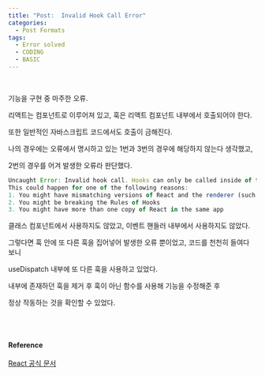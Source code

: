 ```yaml
---
title: "Post:  Invalid Hook Call Error"
categories:
  - Post Formats
tags:
  - Error solved
  - CODING
  - BASIC
---
```


<br>

기능을 구현 중 마주한 오류.

리액트는 컴포넌트로 이루어져 있고, 훅은 리액트 컴포넌트 내부에서 호출되어야 한다.

또한 일반적인 자바스크립트 코드에서도 호출이 금해진다.

나의 경우에는 오류에서 명시하고 있는 1번과 3번의 경우에 해당하지 않는다 생각했고,

2번의 경우를 어겨 발생한 오류라 판단했다.


```js
Uncaught Error: Invalid hook call. Hooks can only be called inside of the body of a function component.
This could happen for one of the following reasons:
1. You might have mismatching versions of React and the renderer (such as React DOM)
2. You might be breaking the Rules of Hooks
3. You might have more than one copy of React in the same app
```

클래스 컴포넌트에서 사용하지도 않았고, 이벤트 핸들러 내부에서 사용하지도 않았다.

그렇다면 훅 안에 또 다른 훅을 집어넣어 발생한 오류 뿐이었고, 코드를 천천히 들여다 보니

useDispatch 내부에 또 다른 훅을 사용하고 있었다.

내부에 존재하던 훅을 제거 후 훅이 아닌 함수를 사용해 기능을 수정해준 후

정상 작동하는 것을 확인할 수 있었다.


<br>
<br>

#### Reference

[React 공식 문서](https://ko.reactjs.org/warnings/invalid-hook-call-warning.html)

